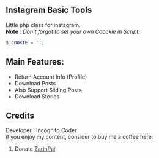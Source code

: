 ## Instagram Basic Tools

Little php class for instagram.\
**Note** : _Don't forgot to set your own Coockie in Script._

```php
$_COOKIE = '';
```

## Main Features:

* Return Account Info (Profile)
* Download Posts
* Also Support Sliding Posts
* Download Stories

## Credits

Developer : Incognito Coder\
if you enjoy my content, consider to buy me a coffee here:
1. Donate [ZarinPal](https://zarinp.al/@incognito)
